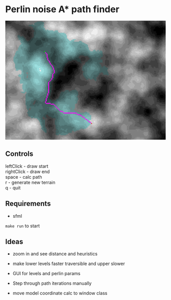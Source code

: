 
# Perlin noise A* path finder

![path example](img.png)


## Controls

leftClick - draw start \
rightClick - draw end \
space - calc path \
r - generate new terrain \
q - quit


## Requirements

* sfml

`make run` to start


## Ideas

* zoom in and see distance and heuristics

* make lower levels faster traversible and upper slower

* GUI for levels and perlin params

* Step through path iterations manually

* move model coordinate calc to window class
